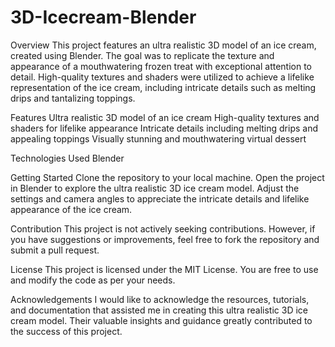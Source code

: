 # 3D-Icecream-Blender

Overview
This project features an ultra realistic 3D model of an ice cream, created using Blender. The goal was to replicate the texture and appearance of a mouthwatering frozen treat with exceptional attention to detail. High-quality textures and shaders were utilized to achieve a lifelike representation of the ice cream, including intricate details such as melting drips and tantalizing toppings.

Features
Ultra realistic 3D model of an ice cream
High-quality textures and shaders for lifelike appearance
Intricate details including melting drips and appealing toppings
Visually stunning and mouthwatering virtual dessert

Technologies Used
Blender

Getting Started
Clone the repository to your local machine.
Open the project in Blender to explore the ultra realistic 3D ice cream model.
Adjust the settings and camera angles to appreciate the intricate details and lifelike appearance of the ice cream.

Contribution
This project is not actively seeking contributions. However, if you have suggestions or improvements, feel free to fork the repository and submit a pull request.

License
This project is licensed under the MIT License. You are free to use and modify the code as per your needs.

Acknowledgements
I would like to acknowledge the resources, tutorials, and documentation that assisted me in creating this ultra realistic 3D ice cream model. Their valuable insights and guidance greatly contributed to the success of this project.
